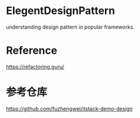 # ElegentDesignPattern
understanding design pattern in popular frameworks.

# Reference
https://refactoring.guru/

# 参考仓库
https://github.com/fuzhengwei/itstack-demo-design
